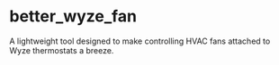 # better_wyze_fan
A lightweight tool designed to make controlling HVAC fans attached to Wyze thermostats a breeze.
